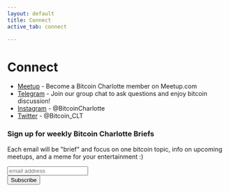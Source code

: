 ```yaml
---
layout: default
title: Connect
active_tab: connect

---
```

# Connect

* [Meetup](http://www.meetup.com/BitcoinCharlotte) - Become a Bitcoin Charlotte member on Meetup.com
* [Telegram](https://t.me/joinchat/GRK-_ZZ8Qz7U34nB) - Join our group chat to ask questions and enjoy bitcoin discussion! 
* [Instagram](https://www.instagram.com/bitcoincharlotte/) - @BitcoinCharlotte
* [Twitter](https://twitter.com/Bitcoin_CLT) - @Bitcoin_CLT

<!-- Begin Mailchimp Signup Form -->
<link href="//cdn-images.mailchimp.com/embedcode/horizontal-slim-10_7.css" rel="stylesheet" type="text/css">
<style type="text/css">
	#mc_embed_signup form{text-align:left; padding:0 0 20px;}
</style>
<div id="mc_embed_signup">
<form action="https://bitcoincharlotte.us7.list-manage.com/subscribe/post?u=13e4b3fb1418577106d350996&amp;id=5d3a722a8b" method="post" id="mc-embedded-subscribe-form" name="mc-embedded-subscribe-form" class="validate" target="_blank" novalidate>
    <div id="mc_embed_signup_scroll">
	<h3>Sign up for weekly Bitcoin Charlotte Briefs</h3>
	<p>Each email will be "brief" and focus on one bitcoin topic, info on upcoming meetups, and a meme for your entertainment :)</p>
	<input type="email" value="" name="EMAIL" class="email" id="mce-EMAIL" placeholder="email address" required>
    <!-- real people should not fill this in and expect good things - do not remove this or risk form bot signups-->
    <div style="position: absolute; left: -5000px;" aria-hidden="true"><input type="text" name="b_13e4b3fb1418577106d350996_5d3a722a8b" tabindex="-1" value=""></div>
    <div class="clear"><input type="submit" value="Subscribe" name="subscribe" id="mc-embedded-subscribe" class="button"></div>
    </div>
</form>
</div>

<!--End mc_embed_signup-->

